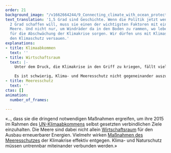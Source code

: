 ```yaml
---
order: 21
background_image: "/v1662664244/9_Connecting_climate_with_ocean_protection_chris-nemeth-unsplash_shicqf_g37pcc.jpg"
text_translation: '1,5 Grad sind Geschichte. Wenn die Politik jetzt wenigstens die
  2 Grad schaffen will, muss sie einen der wichtigsten Faktoren mit einbeziehen: die
  Meere. Und nicht nur, um Windräder da in den Boden zu rammen, wo lebendige Ökosysteme
  für die Abschwächung der Klimakrise sorgen. Wir dürfen uns mit Klimaschutz nicht
  den Klimaschutz versauen.'
explanations:
- title: Klimaabkommen
  text: ''
- title: Wirtschaftsraum
  text: |-
    Unter dem Druck, die Klimakrise in den Griff zu kriegen, fällt vielen zuerst ein, schön viele Windräder ins Meer zu stellen. Aber so einfach ist das nicht, wenn man die Begleiterscheinungen miteinbezieht: Zerstörung von Lebensräumen, Lärm durch die Rammung der Pfeiler und den Dauerbetrieb, Schreddern von Vögeln, Schiffsverkehr durch Wartungsarbeiten, Verlegung von Offshore-Kabeln.

    Es ist schwierig, Klima- und Meeresschutz nicht gegeneinander auszuspielen, aber vielleicht hilft hier der Gedanke, die Meere nicht als Dienstleister zu betrachten.
- title: Meeresschutz
  text: ''
ctas: []
animation:
  number_of_frames: 

---
```

«.., dass sie die dringend notwendigen Maßnahmen ergreifen, um ihre 2015 im Rahmen des [UN-Klimaabkommens](# "Klimaabkommen") selbst gesetzten verbindlichen Ziele einzuhalten. Die Meere sind dabei nicht allein [Wirtschaftsraum](# "Wirtschaftsraum") für den Ausbau erneuerbarer Energien. Vielmehr wirken [Maßnahmen des Meeresschutzes](# "Meeresschutz") der Klimakrise effektiv entgegen. Klima- und Naturschutz müssen untrennbar miteinander verbunden werden.»